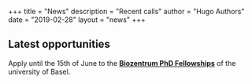 +++
title = "News"
description = "Recent calls"
author = "Hugo Authors"
date = "2019-02-28"
layout = "news"
+++



## Latest opportunities

Apply until the 15th of June to the [**Biozentrum PhD Fellowships**](https://jobs.unibas.ch/offene-stellen/biozentrum-phd-fellowships-summer-call-2021/ae846829-6e0d-4f39-97c6-e6883672f4c7) of the university of Basel.
